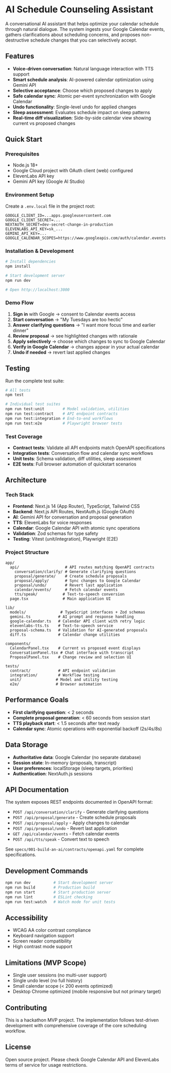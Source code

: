 # AI Schedule Counseling Assistant

A conversational AI assistant that helps optimize your calendar schedule through natural dialogue. The system ingests your Google Calendar events, gathers clarifications about scheduling concerns, and proposes non-destructive schedule changes that you can selectively accept.

## Features

- **Voice-driven conversation**: Natural language interaction with TTS support
- **Smart schedule analysis**: AI-powered calendar optimization using Gemini API
- **Selective acceptance**: Choose which proposed changes to apply
- **Safe calendar sync**: Atomic per-event synchronization with Google Calendar
- **Undo functionality**: Single-level undo for applied changes
- **Sleep assessment**: Evaluates schedule impact on sleep patterns
- **Real-time diff visualization**: Side-by-side calendar view showing current vs proposed changes

## Quick Start

### Prerequisites

- Node.js 18+
- Google Cloud project with OAuth client (web) configured
- ElevenLabs API key
- Gemini API key (Google AI Studio)

### Environment Setup

Create a `.env.local` file in the project root:

```env
GOOGLE_CLIENT_ID=...apps.googleusercontent.com
GOOGLE_CLIENT_SECRET=... 
NEXTAUTH_SECRET=dev-secret-change-in-production
ELEVENLABS_API_KEY=sk_...
GEMINI_API_KEY=...
GOOGLE_CALENDAR_SCOPES=https://www.googleapis.com/auth/calendar.events
```

### Installation & Development

```bash
# Install dependencies
npm install

# Start development server
npm run dev

# Open http://localhost:3000
```

### Demo Flow

1. **Sign in** with Google → consent to Calendar events access
2. **Start conversation** → "My Tuesdays are too hectic"
3. **Answer clarifying questions** → "I want more focus time and earlier dinner"
4. **Review proposal** → see highlighted changes with rationale
5. **Apply selectively** → choose which changes to sync to Google Calendar
6. **Verify in Google Calendar** → changes appear in your actual calendar
7. **Undo if needed** → revert last applied changes

## Testing

Run the complete test suite:

```bash
# All tests
npm test

# Individual test suites
npm run test:unit        # Model validation, utilities
npm run test:contract    # API endpoint contracts
npm run test:integration # End-to-end workflows
npm run test:e2e         # Playwright browser tests
```

### Test Coverage

- **Contract tests**: Validate all API endpoints match OpenAPI specifications
- **Integration tests**: Conversation flow and calendar sync workflows
- **Unit tests**: Schema validation, diff utilities, sleep assessment
- **E2E tests**: Full browser automation of quickstart scenarios

## Architecture

### Tech Stack

- **Frontend**: Next.js 14 (App Router), TypeScript, Tailwind CSS
- **Backend**: Next.js API Routes, NextAuth.js (Google OAuth)
- **AI**: Gemini API for conversation and proposal generation
- **TTS**: ElevenLabs for voice responses
- **Calendar**: Google Calendar API with atomic sync operations
- **Validation**: Zod schemas for type safety
- **Testing**: Vitest (unit/integration), Playwright (E2E)

### Project Structure

```
app/
  api/                    # API routes matching OpenAPI contracts
    conversation/clarify/ # Generate clarifying questions
    proposal/generate/    # Create schedule proposals
    proposal/apply/       # Sync changes to Google Calendar
    proposal/undo/        # Revert last application
    calendar/events/      # Fetch calendar events
    tts/speak/           # Text-to-speech conversion
  page.tsx               # Main application UI

lib/
  models/               # TypeScript interfaces + Zod schemas
  gemini.ts            # AI prompt and response handling
  google-calendar.ts   # Calendar API client with retry logic
  elevenlabs-tts.ts    # Text-to-speech service
  proposal-schema.ts   # Validation for AI-generated proposals
  diff.ts              # Calendar change utilities

components/
  CalendarPanel.tsx    # Current vs proposed event displays
  ConversationPanel.tsx # Chat interface with transcript
  ProposalPanel.tsx    # Change review and selection UI

tests/
  contract/            # API endpoint validation
  integration/         # Workflow testing
  unit/               # Model and utility testing
  e2e/                # Browser automation
```

## Performance Goals

- **First clarifying question**: < 2 seconds
- **Complete proposal generation**: < 60 seconds from session start
- **TTS playback start**: < 1.5 seconds after text ready
- **Calendar sync**: Atomic operations with exponential backoff (2s/4s/8s)

## Data Storage

- **Authoritative data**: Google Calendar (no separate database)
- **Session state**: In-memory (proposals, transcript)
- **User preferences**: localStorage (sleep targets, priorities)
- **Authentication**: NextAuth.js sessions

## API Documentation

The system exposes REST endpoints documented in OpenAPI format:

- `POST /api/conversation/clarify` - Generate clarifying questions
- `POST /api/proposal/generate` - Create schedule proposals
- `POST /api/proposal/apply` - Apply changes to calendar
- `POST /api/proposal/undo` - Revert last application
- `GET /api/calendar/events` - Fetch calendar events
- `POST /api/tts/speak` - Convert text to speech

See `specs/001-build-an-ai/contracts/openapi.yaml` for complete specifications.

## Development Commands

```bash
npm run dev          # Start development server
npm run build        # Production build
npm run start        # Start production server
npm run lint         # ESLint checking
npm run test:watch   # Watch mode for unit tests
```

## Accessibility

- WCAG AA color contrast compliance
- Keyboard navigation support
- Screen reader compatibility
- High contrast mode support

## Limitations (MVP Scope)

- Single user sessions (no multi-user support)
- Single undo level (no full history)
- Small calendar scope (< 200 events optimized)
- Desktop Chrome optimized (mobile responsive but not primary target)

## Contributing

This is a hackathon MVP project. The implementation follows test-driven development with comprehensive coverage of the core scheduling workflow.

## License

Open source project. Please check Google Calendar API and ElevenLabs terms of service for usage restrictions.
